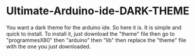 # Ultimate-Arduino-ide-DARK-THEME
You want a dark theme for the arduino ide. So here it is. It is simple and quick to install. 
To install it, just download the "theme" file then go to "programmesX80" then "arduino" then "lib" then replace the "theme" file with the one you just downloaded.
